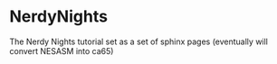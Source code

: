 # NerdyNights
The Nerdy Nights tutorial set as a set of sphinx pages (eventually will convert NESASM into ca65)
